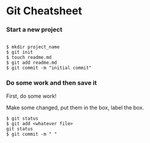 # Git Cheatsheet

### Start a new project

```shell

$ mkdir project_name
$ git init
$ touch readme.md
$ git add readme.md
$ git commit -m "initial commit"
```
### Do some work and then save it

First, do some work!


Make some changed, put them in the box, label the box.
```shell
$ git status
$ git add <whatever file>
git status
$ git commit -m " "
```
